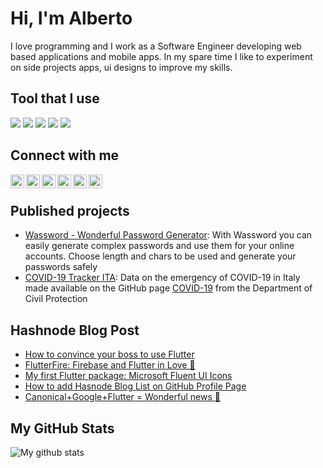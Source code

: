# Hi, I'm Alberto
I love programming and I work as a Software Engineer developing web based applications and mobile apps. In my spare time I like to experiment on side projects apps, ui designs to improve my skills.

## Tool that I use

[![](https://img.shields.io/badge/Linux-Mint-informational?style=flat&logo=linux&logoColor=white&color=43A047)](https://linuxmint.com/)
[![](https://img.shields.io/badge/Brave-Browser-informational?style=flat&logo=brave&logoColor=white&color=FB542B)](https://linuxmint.com/)
[![](https://img.shields.io/badge/Flutter-informational?style=flat&logo=flutter&logoColor=white&color=1E88E5)](https://flutter.dev/)
[![](https://img.shields.io/badge/Code-JavaScript-informational?style=flat&logo=javascript&logoColor=white&color=E51C23)](https://developer.mozilla.org/it/docs/Web/JavaScript)
[![](https://img.shields.io/badge/Editor-VSCode-informational?style=flat&logo=visual-studio-code&logoColor=white&color=3949AB)](https://code.visualstudio.com/)

## Connect with me

[<img align="left" alt="albertobonacina.com" width="22px" src="https://cdn.jsdelivr.net/npm/simple-icons@3.4.0/icons/brave.svg" />][website]
[<img align="left" alt="Polilluminato | Twitter" width="22px" src="https://cdn.jsdelivr.net/npm/simple-icons@3.4.0/icons/twitter.svg" />][twitter]
[<img align="left" alt="Alberto Bonacina | LinkedIn" width="22px" src="https://cdn.jsdelivr.net/npm/simple-icons@3.4.0/icons/linkedin.svg" />][linkedin]
[<img align="left" alt="Polilluminato | Hashnode" width="22px" src="https://cdn.jsdelivr.net/npm/simple-icons@3.4.0/icons/hashnode.svg" />][hashnode]
[<img align="left" alt="Polilluminato | Medium" width="22px" src="https://cdn.jsdelivr.net/npm/simple-icons@3.4.0/icons/medium.svg" />][medium]
[<img align="left" alt="Polilluminato | Pinterest" width="22px" src="https://cdn.jsdelivr.net/npm/simple-icons@3.4.0/icons/pinterest.svg" />][pinterest]

<br />

## Published projects

- [Wassword - Wonderful Password Generator](https://play.google.com/store/apps/details?id=com.albertobonacina.wassword): With Wassword you can easily generate complex passwords and use them for your online accounts. Choose length and chars to be used and generate your passwords safely
- [COVID-19 Tracker ITA](https://polilluminato.github.io/covid19trackerita/): Data on the emergency of COVID-19 in Italy made available on the GitHub page [COVID-19](https://github.com/pcm-dpc/COVID-19) from the Department of Civil Protection

## Hashnode Blog Post
<!-- HASHNODE:START -->
- [How to convince your boss to use Flutter](https://blog.albertobonacina.com/how-to-convince-your-boss-to-use-flutter)
- [FlutterFire: Firebase and Flutter in Love 💙](https://blog.albertobonacina.com/flutterfire-firebase-and-flutter-in-love)
- [My first Flutter package: Microsoft Fluent UI Icons](https://blog.albertobonacina.com/my-first-flutter-package-microsoft-fluent-ui-icons)
- [How to add Hasnode Blog List on GitHub Profile Page](https://blog.albertobonacina.com/how-to-add-hasnode-blog-list-on-github-profile-page)
- [Canonical+Google+Flutter = Wonderful news 💙](https://blog.albertobonacina.com/canonicalgoogleflutter-wonderful-news)
<!-- HASHNODE:END -->

## My GitHub Stats

![My github stats](https://github-readme-stats.vercel.app/api?username=polilluminato&show_icons=true)


[website]: https://albertobonacina.com/
[twitter]: https://twitter.com/polilluminato
[linkedin]: https://www.linkedin.com/in/bonacinaalberto/
[hashnode]: https://polilluminato.hashnode.dev/
[medium]: https://medium.com/@polilluminato
[pinterest]: https://www.pinterest.it/polilluminato/
